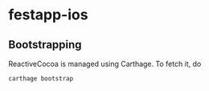 festapp-ios
===========

## Bootstrapping

ReactiveCocoa is managed using Carthage. To fetch it, do

```sh
carthage bootstrap

```
